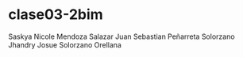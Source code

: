 # clase03-2bim

Saskya Nicole Mendoza Salazar
Juan Sebastian Peñarreta Solorzano
Jhandry Josue Solorzano Orellana